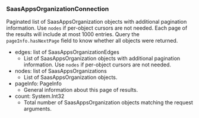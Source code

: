 ### SaasAppsOrganizationConnection
Paginated list of SaasAppsOrganization objects with additional pagination information. Use `nodes` if per-object cursors are not needed. Each page of the results will include at most 1000 entries. Query the `pageInfo.hasNextPage` field to know whether all objects were returned.

- edges: list of SaasAppsOrganizationEdges
  - List of SaasAppsOrganization objects with additional pagination information. Use `nodes` if per-object cursors are not needed.
- nodes: list of SaasAppsOrganizations
  - List of SaasAppsOrganization objects.
- pageInfo: PageInfo
  - General information about this page of results.
- count: System.Int32
  - Total number of SaasAppsOrganization objects matching the request arguments.
